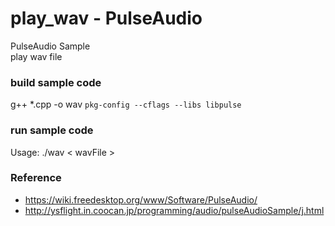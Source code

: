 play_wav - PulseAudio
===============

PulseAudio Sample <br/>
play wav file <br/>

### build sample code 
 g++ *.cpp -o wav `pkg-config --cflags --libs libpulse`

### run sample code 
Usage: ./wav \< wavFile \> <br/> 

### Reference <br/>
- https://wiki.freedesktop.org/www/Software/PulseAudio/
- http://ysflight.in.coocan.jp/programming/audio/pulseAudioSample/j.html

